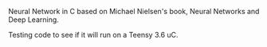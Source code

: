 Neural Network in C based on Michael Nielsen's book, Neural Networks and Deep Learning.

Testing code to see if it will run on a Teensy 3.6 uC.
